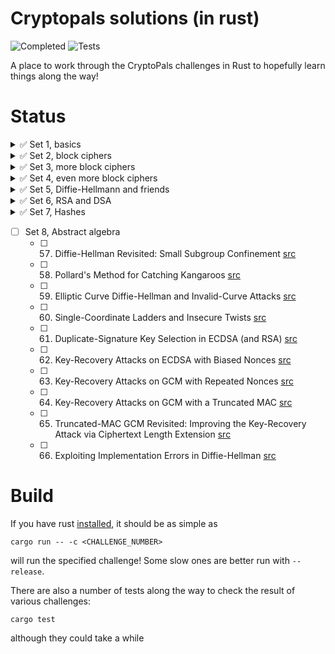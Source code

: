 # Cryptopals solutions (in rust)

![Completed](https://img.shields.io/github/v/tag/tveness/cryptopals?label=completed%20to%20challenge&style=for-the-badge)
![Tests](https://img.shields.io/github/actions/workflow/status/tveness/cryptopals/rust.yml?label=Tests&style=for-the-badge)

A place to work through the CryptoPals challenges in Rust to hopefully learn things along the way!

# Status

<details>
<summary>✅ Set 1, basics</summary>

- ✅ 1. Convert hex to base64 [src](src/set1/challenge01.rs)
- ✅ 2. Fixed XOR [src](src/set1/challenge02.rs)
- ✅ 3. Single-byte XOR cipher [src](src/set1/challenge03.rs)
- ✅ 4. Detect single-character XOR [src](src/set1/challenge04.rs)
- ✅ 5. Implement repeating-key XOR [src](src/set1/challenge05.rs)
- ✅ 6. Break repeating-key XOR [src](src/set1/challenge06.rs)
- ✅ 7. AES in ECB mode [src](src/set1/challenge07.rs)
- ✅ 8. Detect AES in ECB mode [src](src/set1/challenge08.rs)

</details>
<details>
<summary>✅ Set 2, block ciphers</summary>

- ✅ 9. Implement PKCS#7 padding [src](src/set2/challenge09.rs)
- ✅ 10. Implement CBC mode [src](src/set2/challenge10.rs)
- ✅ 11. An ECB/CBC detection oracle [src](src/set2/challenge11.rs)
- ✅ 12. Byte-at-a-time ECB decryption (Simple) [src](src/set2/challenge12.rs)
- ✅ 13. ECB cut-and-paste [src](src/set2/challenge13.rs)
- ✅ 14. Byte-at-a-time ECB decryption (Harder) [src](src/set2/challenge14.rs)
- ✅ 15. PKCS#7 padding validation [src](src/set2/challenge15.rs)
- ✅ 16. CBC bitflipping attacks [src](src/set2/challenge16.rs)
</details>
<details>
<summary>✅ Set 3, more block ciphers</summary>

- ✅ 17. The CBC padding oracle [src](src/set3/challenge17.rs)
- ✅ 18. Implement CTR, the stream cipher mode [src](src/set3/challenge18.rs)
- ✅ 19. Break fixed-nonce CTR mode using substitutions [src](src/set3/challenge19.rs)
- ✅ 20. Break fixed-nonce CTR statistically [src](src/set3/challenge20.rs)
- ✅ 21. Implement the MT19937 Mersenne Twister RNG [src](src/set3/challenge21.rs)
- ✅ 22. Crack an MT19937 seed [src](src/set3/challenge22.rs)
- ✅ 23. Clone an MT19937 RNG from its output [src](src/set3/challenge23.rs)
- ✅ 24. Create the MT19937 stream cipher and break it [src](src/set3/challenge24.rs)
</details>
<details>
<summary>✅ Set 4, even more block ciphers</summary>

- ✅ 25. Break "random access read/write" AES CTR [src](src/set4/challenge25.rs)
- ✅ 26. CTR bitflipping [src](src/set4/challenge26.rs)
- ✅ 27. Recover the key from CBC with IV=Key [src](src/set4/challenge27.rs)
- ✅ 28. Implement a SHA-1 keyed MAC [src](src/set4/challenge28.rs)
- ✅ 29. Break a SHA-1 keyed MAC using length extension [src](src/set4/challenge29.rs)
- ✅ 30. Break an MD4 keyed MAC using length extension [src](src/set4/challenge30.rs)
- ✅ 31. Implement and break HMAC-SHA1 with an artificial timing leak [src](src/set4/challenge31.rs)
- ✅ 32. Break HMAC-SHA1 with a slightly less artificial timing leak [src](src/set4/challenge32.rs)
</details>
<details>
<summary>✅ Set 5, Diffie-Hellmann and friends</summary>

- ✅ 33. Implement Diffie-Hellman [src](src/set5/challenge33.rs)
- ✅ 34. Implement a MITM key-fixing attack on Diffie-Hellman with parameter
  injection [src](src/set5/challenge34.rs)
- ✅ 35. Implement DH with negotiated groups, and break with malicious "g"
  parameters [src](src/set5/challenge35.rs)
- ✅ 36. Implement Secure Remote Password (SRP) [src](src/set5/challenge36.rs)
- ✅ 37. Break SRP with a zero key [src](src/set5/challenge37.rs)
- ✅ 38. Offline dictionary attack on simplified SRP [src](src/set5/challenge38.rs)
- ✅ 39. Implement RSA [src](src/set5/challenge39.rs)
- ✅ 40. Implement an E=3 RSA Broadcast attack [src](src/set5/challenge40.rs)
</details>
<details>
<summary>✅ Set 6, RSA and DSA </summary>

- ✅ 41. Implement unpadded message recovery oracle [src](src/set6/challenge41.rs)
- ✅ 42. Bleichenbacher's e=3 RSA Attack [src](src/set6/challenge42.rs)
- ✅ 43. DSA key recovery from nonce [src](src/set6/challenge43.rs)
- ✅ 44. DSA nonce recovery from repeated nonce [src](src/set6/challenge44.rs)
- ✅ 45. DSA parameter tampering [src](src/set6/challenge45.rs)
- ✅ 46. RSA parity oracle [src](src/set6/challenge46.rs)
- ✅ 47. Bleichenbacher's PKCS 1.5 Padding Oracle (Simple Case) [src](src/set6/challenge47.rs)
- ✅ 48. Bleichenbacher's PKCS 1.5 Padding Oracle (Complete Case) [src](src/set6/challenge48.rs)
</details>

<details>
<summary>✅ Set 7, Hashes</summary>

- ✅ 49. CBC-MAC Message Forgery [src](src/set7/challenge49.rs)
- ✅ 50. Hashing with CBC-MAC [src](src/set7/challenge50.rs)
- ✅ 51. Compression Ratio Side-Channel Attacks [src](src/set7/challenge51.rs)
- ✅ 52. Iterated Hash Function Multicollisions [src](src/set7/challenge52.rs)
- ✅ 53. Kelsey and Schneier's Expandable Messages [src](src/set7/challenge53.rs)
- ✅ 54. Kelsey and Kohno's Nostradamus Attack [src](src/set7/challenge54.rs)
- ✅ 55. MD4 Collisions [src](src/set7/challenge55.rs)
- ✅ 56. RC4 Single-Byte Biases [src](src/set7/challenge56.rs)
</details>

- [ ] Set 8, Abstract algebra
  - [ ] 57. Diffie-Hellman Revisited: Small Subgroup Confinement [src](src/set8/challegnge57.rs)
  - [ ] 58. Pollard's Method for Catching Kangaroos [src](src/set8/challegnge58.rs)
  - [ ] 59. Elliptic Curve Diffie-Hellman and Invalid-Curve Attacks [src](src/set8/challegnge59.rs)
  - [ ] 60. Single-Coordinate Ladders and Insecure Twists [src](src/set8/challegnge60.rs)
  - [ ] 61. Duplicate-Signature Key Selection in ECDSA (and RSA) [src](src/set8/challegnge61.rs)
  - [ ] 62. Key-Recovery Attacks on ECDSA with Biased Nonces [src](src/set8/challegnge62.rs)
  - [ ] 63. Key-Recovery Attacks on GCM with Repeated Nonces [src](src/set8/challegnge63.rs)
  - [ ] 64. Key-Recovery Attacks on GCM with a Truncated MAC [src](src/set8/challegnge64.rs)
  - [ ] 65. Truncated-MAC GCM Revisited: Improving the Key-Recovery Attack via Ciphertext Length Extension [src](src/set8/challegnge65.rs)
  - [ ] 66. Exploiting Implementation Errors in Diffie-Hellman [src](src/set8/challegnge66.rs)

# Build

If you have rust [installed](https://rustup.rs/), it should be as simple as

```
cargo run -- -c <CHALLENGE_NUMBER>
```

will run the specified challenge! Some slow ones are better run with `--release`.

There are also a number of tests along the way to check the result of
various challenges:

```
cargo test
```

although they could take a while
